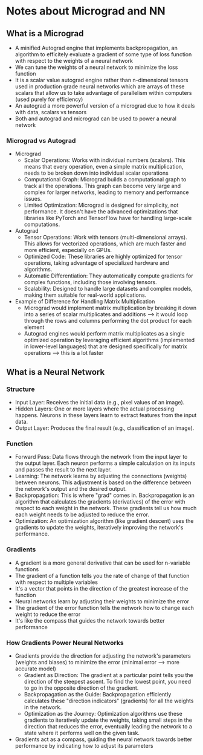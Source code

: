 # Notes about Micrograd and NN

## What is a Micrograd
- A minified Autograd engine that implements backpropagation, an algorithm to efficitely evaluate a gradient of some type of loss function with respect to the weights of a neural network
- We can tune the weights of a neural network to minimize the loss function
- It is a scalar value autograd engine rather than n-dimensional tensors used in production grade neural networks which are arrays of these scalars that allow us to take advantage of parallelism within computers (used purely for efficiency)
- An autograd a more powerful version of a micrograd due to how it deals with data, scalars vs tensors
- Both and autograd and micrograd can be used to power a neural network 

### Micrograd vs Autograd
- Micrograd
    - Scalar Operations: Works with individual numbers (scalars). This means that every operation, even a simple matrix multiplication, needs to be broken down into individual scalar operations     
    - Computational Graph: Micrograd builds a computational graph to track all the operations. This graph can become very large and complex for larger networks, leading to memory and performance issues.   
    - Limited Optimization: Micrograd is designed for simplicity, not performance. It doesn't have the advanced optimizations that libraries like PyTorch and TensorFlow have for handling large-scale computations.
- Autograd
    - Tensor Operations: Work with tensors (multi-dimensional arrays). This allows for vectorized operations, which are much faster and more efficient, especially on GPUs.   
    - Optimized Code: These libraries are highly optimized for tensor operations, taking advantage of specialized hardware and algorithms.
    - Automatic Differentiation: They automatically compute gradients for complex functions, including those involving tensors.   
    - Scalability: Designed to handle large datasets and complex models, making them suitable for real-world applications.
- Example of Difference for Handling Matrix Multiplication
    - Micrograd would implement matrix multiplication by breaking it down into a series of scalar multiplicates and additions --> it would loop through the rows and columns performing the dot product for each element
    - Autograd engines would perform matrix multiplicates as a single optimized operation by leveraging efficient algorithms (implemented in lower-level languages) that are designed specifically for matrix operations --> this is a lot faster


## What is a Neural Network

### Structure
- Input Layer: Receives the initial data (e.g., pixel values of an image).   
- Hidden Layers: One or more layers where the actual processing happens. Neurons in these layers learn to extract features from the input data.   
- Output Layer: Produces the final result (e.g., classification of an image).

### Function
- Forward Pass: Data flows through the network from the input layer to the output layer. Each neuron performs a simple calculation on its inputs and passes the result to the next layer.   
- Learning: The network learns by adjusting the connections (weights) between neurons. This adjustment is based on the difference between the network's output and the desired output.   
- Backpropagation: This is where "grad" comes in. Backpropagation is an algorithm that calculates the gradients (derivatives) of the error with respect to each weight in the network. These gradients tell us how much each weight needs to be adjusted to reduce the error.   
- Optimization: An optimization algorithm (like gradient descent) uses the gradients to update the weights, iteratively improving the network's performance.

### Gradients
- A gradient is a more general derivative that can be used for n-variable functions
- The gradient of a function tells you the rate of change of that function with respect to multiple variables
- It's a vector that points in the direction of the greatest increase of the function
- Neural networks learn by adjusting their weights to minimize the error
- The gradient of the error function tells the network how to change each weight to reduce the error 
- It's like the compass that guides the network towards better performance

### How Gradients Power Neural Networks
- Gradients provide the direction for adjusting the network's parameters (weights and biases) to minimize the error (minimal error --> more accurate model)
    - Gradient as Direction: The gradient at a particular point tells you the direction of the steepest ascent. To find the lowest point, you need to go in the opposite direction of the gradient.
    - Backpropagation as the Guide: Backpropagation efficiently calculates these "direction indicators" (gradients) for all the weights in the network.   
    - Optimization as the Journey: Optimization algorithms use these gradients to iteratively update the weights, taking small steps in the direction that reduces the error, eventually leading the network to a state where it performs well on the given task.
- Gradients act as a compass, guiding the neural network towards better performance by indicating how to adjust its parameters



